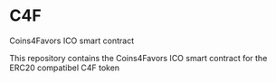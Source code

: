 # C4F
Coins4Favors ICO smart contract

This repository contains the Coins4Favors ICO smart contract for the ERC20 compatibel C4F token
